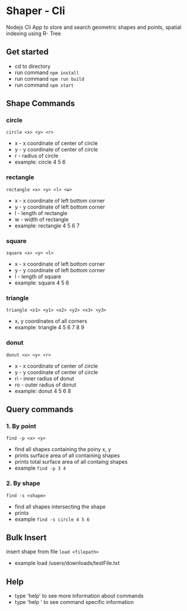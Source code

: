 # Shaper - Cli

Nodejs Cli App to store and search geometric shapes and points, spatial indexing using R- Tree

## Get started

- cd to directory
- run command `npm install`
- run command `npm run build`
- run command `npm start`

## Shape Commands

### circle

`circle <x> <y> <r>`

- x - x coordinate of center of circle
- y - y coordinate of center of circle
- r - radius of circle
- example: circle 4 5 6

### rectangle

`rectangle <x> <y> <l> <w>`

- x - x coordinate of left bottom corner
- y - y coordinate of left bottom corner
- l - length of rectangle
- w - width of rectangle
- example: rectangle 4 5 6 7

### square

`square <x> <y> <l> `

- x - x coordinate of left bottom corner
- y - y coordinate of left bottom corner
- l - length of square
- example: square 4 5 6

### triangle

`triangle <x1> <y1> <x2> <y2> <x3> <y3> `

- x, y coordinates of all corners
- example: triangle 4 5 6 7 8 9

### donut

`donut <x> <y> <r>`

- x - x coordinate of center of circle
- y - y coordinate of center of circle
- ri - inner radius of donut
- ro - outer radius of donut
- example: donut 4 5 6 8

## Query commands

### 1. By point

`find -p <x> <y>`

- find all shapes containing the poiny x, y
- prints surface area of all containing shapes
- prints total surface area of all containg shapes
- example `find -p 3 4`

### 2. By shape

`find -s <shape>`

- find all shapes intersecting the shape
- prints
- example `find -s circle 4 5 6`

## Bulk Insert

insert shape from file
`load <filepath>`

- example load /users/downloads/testFile.txt

## Help
- type 'help' to see more information about commands
- type 'help <command>' to see command specific information
